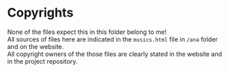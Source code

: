 # Copyrights
None of the files expect this in this folder belong to me!  
All sources of files here are indicated in the ``musics.html`` file in ``/ana`` folder and on the website.   
All copyright owners of the those files are clearly stated in the website and in the project repository.  